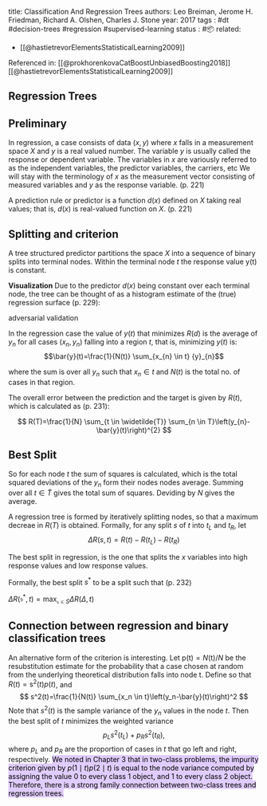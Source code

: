 
title: Classification And Regression Trees
authors: Leo Breiman, Jerome H. Friedman, Richard A. Olshen, Charles J. Stone
year: 2017
tags :  #dt #decision-trees #regression #supervised-learning 
status : #📦 
related: 
- [[@hastietrevorElementsStatisticalLearning2009]]

Referenced in: [[@prokhorenkovaCatBoostUnbiasedBoosting2018]] [[@hastietrevorElementsStatisticalLearning2009]]

## Regression Trees

## Preliminary

In regression, a case consists of data $(x, y)$ where $x$ falls in a measurement space $X$ and $y$ is a real valued number. The variable $y$ is usually called the response or dependent variable. The variables in $x$ are variously referred to as the independent variables, the predictor variables, the carriers, etc We will stay with the terminology of $x$ as the measurement vector consisting of measured variables and $y$ as the response variable. (p. 221)

A prediction rule or predictor is a function $d(x)$ defined on $X$ taking real values; that is, $d(x)$ is real-valued function on $X$. (p. 221)

## Splitting and criterion

A tree structured predictor partitions the space $X$ into a sequence of binary splits into terminal nodes. Within the terminal node $t$  the response value y(t) is constant.

**Visualization**
Due to the predictor $d(x)$ being constant over each terminal node, the tree can be thought of as a histogram estimate of the (true) regression surface (p. 229):

adversarial validation

In the regression case the value of $y(t)$ that minimizes $R(d)$ is the average of $y_n$ for all cases $(x_n,y_n)$ falling into a region $t$, that is, minimizing $y(t)$ is:
$$\bar{y}(t)=\frac{1}{N(t)} \sum_{x_{n} \in t} {y}_{n}$$

where the sum is over all $y_n$ such that $x_n \in t$ and $N(t)$ is the total no. of cases in that region.

The overall error between the prediction and the target is given by $R(t)$, which is calculated as (p. 231):

$$
R(T)=\frac{1}{N} \sum_{t \in \widetilde{T}} \sum_{n \in T}\left(y_{n}-\bar{y}(t)\right)^{2}
$$

## Best Split

So for each node $t$ the sum of squares is calculated, which is the total squared deviations of the $y_n$ form their nodes nodes average. Summing over all $t \in \widetilde{T}$ gives the total sum of squares. Deviding by $N$ gives the average.

A regression tree is formed by iteratively splitting nodes, so that a maximum decreae in $R(T)$ is obtained. Formally, for any split $s$ of $t$ into $t_{L}$ and $t_{R}$, let
$$
\Delta R(s, t)=R(t)-R\left(t_{L}\right)-R\left(t_{R}\right)
$$

The best split in regression, is the one that splits the $x$ variables into high response values and low response values.

Formally, the best split $s^{*}$ to be a split such that (p. 232)

$\Delta R\left(\mathfrak{s}^{*}, t \right)=\max _{\mathfrak{s} \in S} \Delta R(\Delta, t)$

## Connection between regression and binary classification trees

An alternative form of the criterion is interesting. Let $\mathrm{p}(\mathrm{t})=N(\mathrm{t}) / N$ be the resubstitution estimate for the probability that a case chosen at random from the underlying theoretical distribution falls into node t. Define
so that $R(t)=\mathrm{s}^2(t) p(t)$, and
$$
s^2(t)=\frac{1}{N(t)} \sum_{x_n \in t}\left(y_n-\bar{y}(t)\right)^2
$$
Note that $s^2(t)$ is the sample variance of the $y_n$ values in the node $t$. Then the best split of $t$ minimizes the weighted variance
$$
p_L s^2\left(t_L\right)+p_R s^2\left(t_R\right),
$$
where $p_L$ and $p_R$ are the proportion of cases in $t$ that go left and right, respectively.
<mark style="background: #D2B3FFA6;">We noted in Chapter 3 that in two-class problems, the impurity criterion given by $p(1 \mid t) p(2 \mid t)$ is equal to the node variance computed by assigning the value 0 to every class 1 object, and 1 to every class 2 object. Therefore, there is a strong family connection between two-class trees and regression trees.</mark>